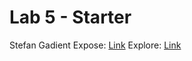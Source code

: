 # Lab 5 - Starter
Stefan Gadient
Expose: [Link](https://ssgadient.github.io/CSE110_Lab5/expose.html)
Explore: [Link](https://ssgadient.github.io/CSE110_Lab5/expose.html)